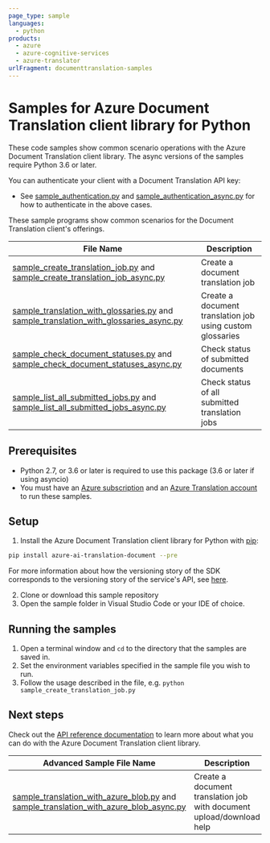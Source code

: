 ```yaml
---
page_type: sample
languages:
  - python
products:
  - azure
  - azure-cognitive-services
  - azure-translator
urlFragment: documenttranslation-samples
---
```


# Samples for Azure Document Translation client library for Python

These code samples show common scenario operations with the Azure Document Translation client library.
The async versions of the samples require Python 3.6 or later.

You can authenticate your client with a Document Translation API key:
* See [sample_authentication.py][sample_authentication] and [sample_authentication_async.py][sample_authentication_async] for how to authenticate in the above cases.

These sample programs show common scenarios for the Document Translation client's offerings.

|**File Name**|**Description**|
|----------------|-------------|
|[sample_create_translation_job.py][create_translation_job] and [sample_create_translation_job_async.py][create_translation_job_async]|Create a document translation job|
|[sample_translation_with_glossaries.py][create_translation_job_with_glossaries] and [sample_translation_with_glossaries_async.py][create_translation_job_with_glossaries_async]|Create a document translation job using custom glossaries|
|[sample_check_document_statuses.py][check_document_statuses] and [sample_check_document_statuses_async.py][check_document_statuses_async]|Check status of submitted documents|
|[sample_list_all_submitted_jobs.py][list_all_submitted_jobs] and [sample_list_all_submitted_jobs_async.py][list_all_submitted_jobs_async]|Check status of all submitted translation jobs|


## Prerequisites
* Python 2.7, or 3.6 or later is required to use this package (3.6 or later if using asyncio)
* You must have an [Azure subscription][azure_subscription] and an
[Azure Translation account][azure_document_translation_account] to run these samples.

## Setup

1. Install the Azure Document Translation client library for Python with [pip][pip]:

```bash
pip install azure-ai-translation-document --pre
```
For more information about how the versioning story of the SDK corresponds to the versioning story of the service's API, see [here][versioning_story_readme].

2. Clone or download this sample repository
3. Open the sample folder in Visual Studio Code or your IDE of choice.

## Running the samples

1. Open a terminal window and `cd` to the directory that the samples are saved in.
2. Set the environment variables specified in the sample file you wish to run.
3. Follow the usage described in the file, e.g. `python sample_create_translation_job.py`

## Next steps

Check out the [API reference documentation][api_reference_documentation] to learn more about
what you can do with the Azure Document Translation client library.

|**Advanced Sample File Name**|**Description**|
|----------------|-------------|
|[sample_translation_with_azure_blob.py][create_translation_job_with_azure_blob] and [sample_translation_with_azure_blob_async.py][create_translation_job_with_azure_blob_async]|Create a document translation job with document upload/download help|


[versioning_story_readme]: https://github.com/Azure/azure-sdk-for-python/tree/master/sdk/translation/azure-ai-translation-document#install-the-package
[azure_identity]: https://github.com/Azure/azure-sdk-for-python/tree/master/sdk/identity/azure-identity
[sample_authentication]: https://github.com/Azure/azure-sdk-for-python/blob/master/sdk/translation/azure-ai-translation-document/samples/sample_authentication.py
[sample_authentication_async]: https://github.com/Azure/azure-sdk-for-python/blob/master/sdk/translation/azure-ai-translation-document/samples/async_samples/sample_authentication_async.py
[create_translation_job]: https://github.com/Azure/azure-sdk-for-python/blob/master/sdk/translation/azure-ai-translation-document/samples/sample_create_translation_job.py
[create_translation_job_async]: https://github.com/Azure/azure-sdk-for-python/blob/master/sdk/translation/azure-ai-translation-document/samples/async_samples/sample_create_translation_job_async.py
[create_translation_job_with_azure_blob]: https://github.com/Azure/azure-sdk-for-python/blob/master/sdk/translation/azure-ai-translation-document/samples/sample_translation_with_azure_blob.py
[create_translation_job_with_azure_blob_async]: https://github.com/Azure/azure-sdk-for-python/blob/master/sdk/translation/azure-ai-translation-document/samples/async_samples/sample_translation_with_azure_blob_async.py
[create_translation_job_with_glossaries]: https://github.com/Azure/azure-sdk-for-python/blob/master/sdk/translation/azure-ai-translation-document/samples/sample_translation_with_glossaries.py
[create_translation_job_with_glossaries_async]: https://github.com/Azure/azure-sdk-for-python/blob/master/sdk/translation/azure-ai-translation-document/samples/async_samples/sample_translation_with_glossaries_async.py
[check_document_statuses]: https://github.com/Azure/azure-sdk-for-python/blob/master/sdk/translation/azure-ai-translation-document/samples/sample_check_document_statuses.py
[check_document_statuses_async]: https://github.com/Azure/azure-sdk-for-python/blob/master/sdk/translation/azure-ai-translation-document/samples/async_samples/sample_check_document_statuses_async.py
[list_all_submitted_jobs]: https://github.com/Azure/azure-sdk-for-python/blob/master/sdk/translation/azure-ai-translation-document/samples/sample_list_all_submitted_jobs.py
[list_all_submitted_jobs_async]: https://github.com/Azure/azure-sdk-for-python/blob/master/sdk/translation/azure-ai-translation-document/samples/async_samples/sample_list_all_submitted_jobs_async.py
[pip]: https://pypi.org/project/pip/
[azure_subscription]: https://azure.microsoft.com/free/
[azure_document_translation_account]: https://docs.microsoft.com/azure/cognitive-services/translator/document-translation/get-started-with-document-translation?tabs=python
[azure_identity_pip]: https://pypi.org/project/azure-identity/
[api_reference_documentation]: https://docs.microsoft.com/azure/cognitive-services/translator/document-translation/overview
